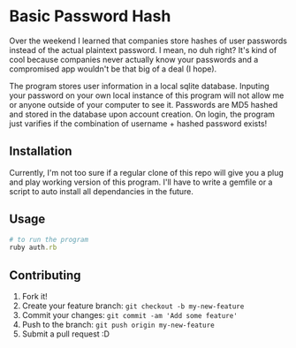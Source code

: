 # Basic Password Hash

Over the weekend I learned that companies store hashes of user passwords instead of the actual plaintext password. I mean, no duh right? It's kind of cool because companies never actually know your passwords and a compromised app wouldn't be that big of a deal (I hope).

The program stores user information in a local sqlite database. Inputing your password on your own local instance of this program will not allow me or anyone outside of your computer to see it. Passwords are MD5 hashed and stored in the database upon account creation. On login, the program just varifies if the combination of username + hashed password exists!

## Installation

Currently, I'm not too sure if a regular clone of this repo will give you a plug and play working version of this program. I'll have to write a gemfile or a script to auto install all dependancies in the future.

## Usage

```ruby
# to run the program
ruby auth.rb
```

## Contributing

1. Fork it!
2. Create your feature branch: `git checkout -b my-new-feature`
3. Commit your changes: `git commit -am 'Add some feature'`
4. Push to the branch: `git push origin my-new-feature`
5. Submit a pull request :D
